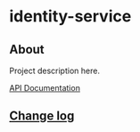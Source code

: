 # identity-service

## About

Project description here.

[API Documentation](docs/source/api.md)

## [Change log](CHANGELOG.md)
